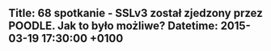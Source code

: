 Title: 68 spotkanie - SSLv3 został zjedzony przez POODLE. Jak to było możliwe?
Datetime: 2015-03-19 17:30:00 +0100
-----------------
